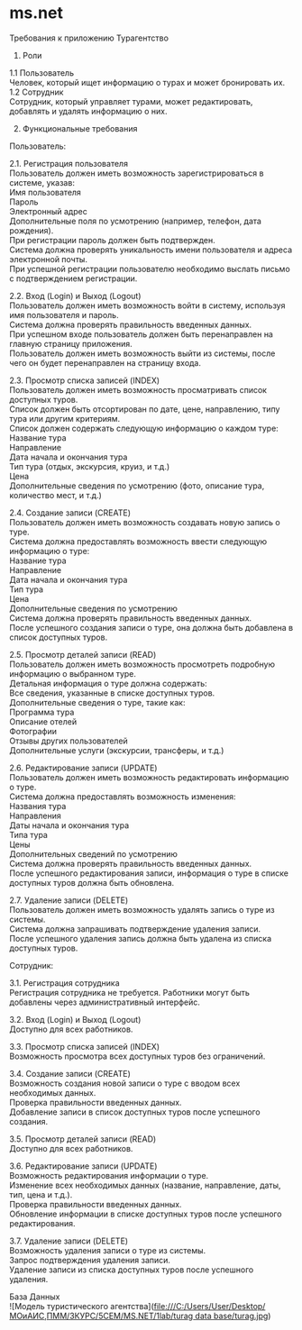 # ms.net
Требования к приложению Турагентство  

1. Роли  

1.1 Пользователь  
Человек, который ищет информацию о турах и может бронировать их.  
1.2 Сотрудник  
Сотрудник, который управляет турами, может редактировать, добавлять и удалять информацию о них.  

2. Функциональные требования

Пользователь:  
   
2.1. Регистрация пользователя  
Пользователь должен иметь возможность зарегистрироваться в системе, указав:  
Имя пользователя  
Пароль  
Электронный адрес  
Дополнительные поля по усмотрению (например, телефон, дата рождения).  
При регистрации пароль должен быть подтвержден.  
Система должна проверять уникальность имени пользователя и адреса электронной почты.  
При успешной регистрации пользователю необходимо выслать письмо с подтверждением регистрации.  

2.2. Вход (Login) и Выход (Logout)  
Пользователь должен иметь возможность войти в систему, используя имя пользователя и пароль.  
Система должна проверять правильность введенных данных.  
При успешном входе пользователь должен быть перенаправлен на главную страницу приложения.  
Пользователь должен иметь возможность выйти из системы, после чего он будет перенаправлен на страницу входа.  

2.3. Просмотр списка записей (INDEX)  
Пользователь должен иметь возможность просматривать список доступных туров.  
Список должен быть отсортирован по дате, цене, направлению, типу тура или другим критериям.  
Список должен содержать следующую информацию о каждом туре:  
Название тура  
Направление  
Дата начала и окончания тура  
Тип тура (отдых, экскурсия, круиз, и т.д.)  
Цена  
Дополнительные сведения по усмотрению (фото, описание тура, количество мест, и т.д.)  

2.4. Создание записи (CREATE)  
Пользователь должен иметь возможность создавать новую запись о туре.  
Система должна предоставлять возможность ввести следующую информацию о туре:  
Название тура  
Направление  
Дата начала и окончания тура  
Тип тура  
Цена  
Дополнительные сведения по усмотрению  
Система должна проверять правильность введенных данных.  
После успешного создания записи о туре, она должна быть добавлена в список доступных туров.  

2.5. Просмотр деталей записи (READ)  
Пользователь должен иметь возможность просмотреть подробную информацию о выбранном туре.  
Детальная информация о туре должна содержать:  
Все сведения, указанные в списке доступных туров.  
Дополнительные сведения о туре, такие как:  
Программа тура  
Описание отелей  
Фотографии  
Отзывы других пользователей  
Дополнительные услуги (экскурсии, трансферы, и т.д.)  

2.6. Редактирование записи (UPDATE)  
Пользователь должен иметь возможность редактировать информацию о туре.  
Система должна предоставлять возможность изменения:  
Названия тура  
Направления  
Даты начала и окончания тура  
Типа тура  
Цены  
Дополнительных сведений по усмотрению  
Система должна проверять правильность введенных данных.  
После успешного редактирования записи, информация о туре в списке доступных туров должна быть обновлена.  

2.7. Удаление записи (DELETE)  
Пользователь должен иметь возможность удалять запись о туре из системы.  
Система должна запрашивать подтверждение удаления записи.  
После успешного удаления запись должна быть удалена из списка доступных туров.  

 Cотрудник:  
 
3.1. Регистрация сотрудника  
Регистрация  сотрудника не требуется. Работники могут быть добавлены через административный интерфейс.  

3.2. Вход (Login) и Выход (Logout)  
Доступно для всех работников.  

3.3. Просмотр списка записей (INDEX)  
Возможность просмотра всех доступных туров без ограничений.  

3.4. Создание записи (CREATE)    
Возможность создания новой записи о туре с вводом всех необходимых данных.  
Проверка правильности введенных данных.  
Добавление записи в список доступных туров после успешного создания.  

3.5. Просмотр деталей записи (READ)  
Доступно для всех работников.  

3.6. Редактирование записи (UPDATE)  
Возможность редактирования информации о туре.  
Изменение всех необходимых данных (название, направление, даты, тип, цена и т.д.).  
Проверка правильности введенных данных.  
Обновление информации в списке доступных туров после успешного редактирования.  

3.7. Удаление записи (DELETE)  
Возможность удаления записи о туре из системы.  
Запрос подтверждения удаления записи.  
Удаление записи из списка доступных туров после успешного удаления.   

База Данных  
![Модель туристического агентства]([file:///C:/Users/User/Desktop/МОиАИС,ПММ/3КУРС/5СЕМ/MS.NET/1lab/turag data base/turag.jpg](https://github.com/nastushkazv/ms.net/blob/main/turag%20data%20base.pdf))
